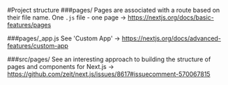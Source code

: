#Project structure
###pages/
Pages are associated with a route based on their file name. One `.js` file - one page -> https://nextjs.org/docs/basic-features/pages

###pages/_app.js
See 'Custom App' -> https://nextjs.org/docs/advanced-features/custom-app

###src/pages/
See an interesting approach to building the structure of pages and components for Next.js -> https://github.com/zeit/next.js/issues/8617#issuecomment-570067815
